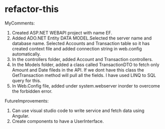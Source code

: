 # refactor-this

MyComments:

1. Created ASP.NET WEBAPI project with name EF.
2. Added ADO.NET Entity DATA MODEL.Selected the server name and database name. Selected Accounts and Transaction table so it has created context file and added connection string in web.config automatically.
3. In the controllers folder, added Account and Transaction controllers.
4. In the Models folder, added a class called TransactionDTO to fetch only Amount and Date fileds in the API. If we dont have this class the GetTransaction method will pull all the fields. I have used LINQ to SQL query for this.
5. In Web.Config file, added <directoryBrowse enabled="true" /> under system.webserver inorder to overcome the forbidden error.

FutureImprovements:

1. Can use visual studio code to write service and fetch data using Angular.
2. Create components to have a UserInterface.

